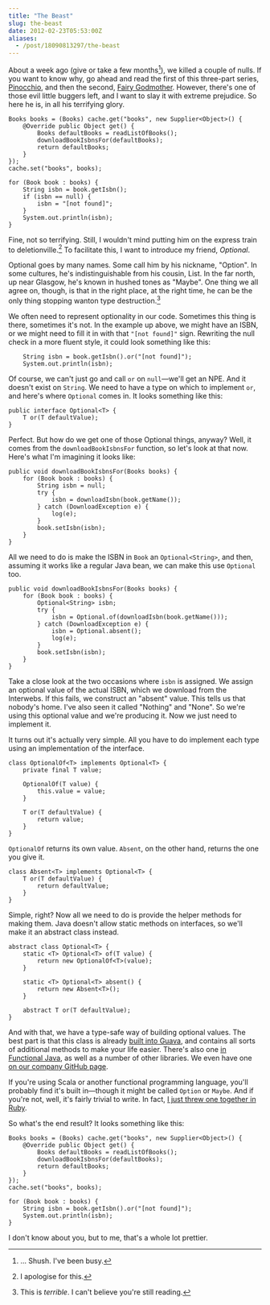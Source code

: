```yaml
---
title: "The Beast"
slug: the-beast
date: 2012-02-23T05:53:00Z
aliases:
  - /post/18090813297/the-beast
---
```


About a week ago (give or take a few months[^1]), we killed a couple of
nulls. If you want to know why, go ahead and read the first of this
three-part series,
[Pinocchio](http://monospacedmonologues.com/post/12627672433/pinocchio),
and then the second, [Fairy
Godmother](http://monospacedmonologues.com/post/12745057103/fairy-godmother).
However, there's one of those evil little buggers left, and I want to
slay it with extreme prejudice. So here he is, in all his terrifying
glory.

    Books books = (Books) cache.get("books", new Supplier<Object>() {
        @Override public Object get() {
            Books defaultBooks = readListOfBooks();
            downloadBookIsbnsFor(defaultBooks);
            return defaultBooks;
        }
    });
    cache.set("books", books);

    for (Book book : books) {
        String isbn = book.getIsbn();
        if (isbn == null) {
            isbn = "[not found]";
        }
        System.out.println(isbn);
    }

<!--more-->

Fine, not so terrifying. Still, I wouldn't mind putting him on the
express train to deletionville.[^2] To facilitate this, I want to
introduce my friend, _Optional_.

Optional goes by many names. Some call him by his nickname, "Option". In
some cultures, he's indistinguishable from his cousin, List. In the far
north, up near Glasgow, he's known in hushed tones as "Maybe". One thing
we all agree on, though, is that in the right place, at the right time,
he can be the only thing stopping wanton type destruction.[^3]

We often need to represent optionality in our code. Sometimes this thing
is there, sometimes it's not. In the example up above, we might have an
ISBN, or we might need to fill it in with that `"[not found]"` sign.
Rewriting the null check in a more fluent style, it could look something
like this:

        String isbn = book.getIsbn().or("[not found]");
        System.out.println(isbn);

Of course, we can't just go and call `or` on `null`—we'll get an NPE.
And it doesn't exist on `String`. We need to have a type on which to
implement `or`, and here's where `Optional` comes in. It looks something
like this:

    public interface Optional<T> {
        T or(T defaultValue);
    }

Perfect. But how do we get one of those Optional things, anyway? Well,
it comes from the `downloadBookIsbnsFor` function, so let's look at that
now. Here's what I'm imagining it looks like:

    public void downloadBookIsbnsFor(Books books) {
        for (Book book : books) {
            String isbn = null;
            try {
                isbn = downloadIsbn(book.getName());
            } catch (DownloadException e) {
                log(e);
            }
            book.setIsbn(isbn);
        }
    }

All we need to do is make the ISBN in `Book` an `Optional<String>`, and
then, assuming it works like a regular Java bean, we can make this use
`Optional` too.

    public void downloadBookIsbnsFor(Books books) {
        for (Book book : books) {
            Optional<String> isbn;
            try {
                isbn = Optional.of(downloadIsbn(book.getName()));
            } catch (DownloadException e) {
                isbn = Optional.absent();
                log(e);
            }
            book.setIsbn(isbn);
        }
    }

Take a close look at the two occasions where `isbn` is assigned. We
assign an optional value of the actual ISBN, which we download from the
Interwebs. If this fails, we construct an "absent" value. This tells us
that nobody's home. I've also seen it called "Nothing" and "None". So
we're using this optional value and we're producing it. Now we just need
to implement it.

It turns out it's actually very simple. All you have to do implement
each type using an implementation of the interface.

    class OptionalOf<T> implements Optional<T> {
        private final T value;

        OptionalOf(T value) {
            this.value = value;
        }

        T or(T defaultValue) {
            return value;
        }
    }

`OptionalOf` returns its own value. `Absent`, on the other hand, returns
the one you give it.

    class Absent<T> implements Optional<T> {
        T or(T defaultValue) {
            return defaultValue;
        }
    }

Simple, right? Now all we need to do is provide the helper methods for
making them. Java doesn't allow static methods on interfaces, so we'll
make it an abstract class instead.

    abstract class Optional<T> {
        static <T> Optional<T> of(T value) {
            return new OptionalOf<T>(value);
        }

        static <T> Optional<T> absent() {
            return new Absent<T>();
        }

        abstract T or(T defaultValue);
    }

And with that, we have a type-safe way of building optional values. The
best part is that this class is already [built into
Guava](http://docs.guava-libraries.googlecode.com/git-history/v11.0.1/javadoc/index.html),
and contains all sorts of additional methods to make your life easier.
There's also one [in Functional
Java](http://functionaljava.googlecode.com/svn/artifacts/3.0/javadoc/index.html),
as well as a number of other libraries. We even have one [on our company
GitHub page](https://github.com/youdevise/maybe-java).

If you're using Scala or another functional programming language, you'll
probably find it's built in—though it might be called `Option` or
`Maybe`. And if you're not, well, it's fairly trivial to write. In fact,
[I just threw one together in Ruby](https://gist.github.com/1887769).

So what's the end result? It looks something like this:

    Books books = (Books) cache.get("books", new Supplier<Object>() {
        @Override public Object get() {
            Books defaultBooks = readListOfBooks();
            downloadBookIsbnsFor(defaultBooks);
            return defaultBooks;
        }
    });
    cache.set("books", books);

    for (Book book : books) {
        String isbn = book.getIsbn().or("[not found]");
        System.out.println(isbn);
    }

I don't know about you, but to me, that's a whole lot prettier.

[^1]: … Shush. I've been busy.
[^2]: I apologise for this.
[^3]: This is _terrible_. I can't believe you're still reading.

